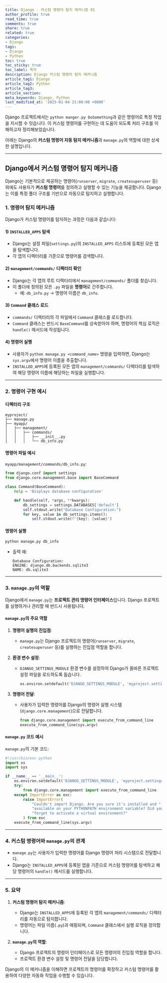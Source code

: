 ```yaml
---
title: Django - 커스텀 명령어 탐지 메커니즘 01
author_profile: true
read_time: true
comments: true
share: true
related: true
categories:
- Django
tags:
- Django
- Python
toc: true
toc_sticky: true
toc_label: 목차
description: Django 커스텀 명령어 탐지 메커니즘
article_tag1: Django
article_tag2: Python
article_tag3: 
article_section: 
meta_keywords: Django, Python
last_modified_at: '2025-01-04 21:00:00 +0800'
---
```


Django 프로젝트에서는 ```python manger.py DoSomething```과 같은 명령어로 특정 작업을 지시할 수 잇습니다. 이 커스텀 명령어를 구현하는 데 도움이 되도록 처리 구조를 이해하고자 정리해보았습니다.

아래는 Django의 **커스텀 명령어 자동 탐지 메커니즘**과 `manage.py`의 역할에 대한 상세한 설명입니다. 

---

## **Django에서 커스텀 명령어 탐지 메커니즘**

Django는 기본적으로 제공하는 명령어(`runserver`, `migrate`, `createsuperuser` 등) 외에도 사용자가 **커스텀 명령어**를 정의하고 실행할 수 있는 기능을 제공합니다. Django는 이를 특정 폴더 구조를 기반으로 자동으로 탐지하고 실행합니다.

### **1. 명령어 탐지 메커니즘**
Django가 커스텀 명령어를 탐지하는 과정은 다음과 같습니다:

#### **1) `INSTALLED_APPS` 탐색**
- Django는 설정 파일(`settings.py`)의 `INSTALLED_APPS` 리스트에 등록된 모든 앱을 탐색합니다.
- 각 앱의 디렉터리를 기준으로 명령어를 검색합니다.

#### **2) `management/commands/` 디렉터리 확인**
- Django는 각 앱의 루트 디렉터리에서 `management/commands/` 폴더를 찾습니다.
- 이 폴더에 정의된 모든 `.py` 파일을 **명령어**로 간주합니다.
  - 예: `db_info.py` → 명령어 이름은 `db_info`.

#### **3) `Command` 클래스 로드**
- `commands/` 디렉터리의 각 파일에서 `Command` 클래스를 로드합니다.
- `Command` 클래스는 반드시 `BaseCommand`를 상속받아야 하며, 명령어의 핵심 로직은 `handle()` 메서드에 작성됩니다.

#### **4) 명령어 실행**
- 사용자가 `python manage.py <command_name>` 명령을 입력하면, Django는 `sys.argv`에서 명령어 이름을 추출합니다.
- `INSTALLED_APPS`에 등록된 모든 앱의 `management/commands/` 디렉터리를 탐색하여 해당 명령어 이름에 해당하는 파일을 실행합니다.

---

### **2. 명령어 구현 예시**

#### **디렉터리 구조**
```plaintext
myproject/
├── manage.py
├── myapp/
│   ├── management/
│   │   ├── commands/
│   │   │   ├── __init__.py
│   │   │   └── db_info.py
```

#### **명령어 파일 예시**
`myapp/management/commands/db_info.py`:
```python
from django.conf import settings
from django.core.management.base import BaseCommand

class Command(BaseCommand):
    help = 'Displays database configuration'

    def handle(self, *args, **kwargs):
        db_settings = settings.DATABASES['default']
        self.stdout.write("Database Configuration:")
        for key, value in db_settings.items():
            self.stdout.write(f"{key}: {value}")
```

#### **명령어 실행**
```bash
python manage.py db_info
```
- 출력 예:
  ```plaintext
  Database Configuration:
  ENGINE: django.db.backends.sqlite3
  NAME: db.sqlite3
  ```

---

### **3. `manage.py`의 역할**

Django에서 `manage.py`는 **프로젝트 관리 명령어 인터페이스**입니다. Django 프로젝트를 실행하거나 관리할 때 반드시 사용됩니다.

#### **`manage.py`의 주요 역할**
1. **명령어 실행의 진입점**:
   - `manage.py`는 Django 프로젝트의 명령어(`runserver`, `migrate`, `createsuperuser` 등)를 실행하는 진입점 역할을 합니다.

2. **환경 변수 설정**:
   - `DJANGO_SETTINGS_MODULE` 환경 변수를 설정하여 Django가 올바른 프로젝트 설정 파일을 로드하도록 돕습니다.
     ```python
     os.environ.setdefault('DJANGO_SETTINGS_MODULE', 'myproject.settings')
     ```

3. **명령어 전달**:
   - 사용자가 입력한 명령어를 Django의 명령어 실행 시스템(`django.core.management`)으로 전달합니다.
     ```python
     from django.core.management import execute_from_command_line
     execute_from_command_line(sys.argv)
     ```

#### **`manage.py` 코드 예시**
`manage.py`의 기본 코드:
```python
#!/usr/bin/env python
import os
import sys

if __name__ == '__main__':
    os.environ.setdefault('DJANGO_SETTINGS_MODULE', 'myproject.settings')
    try:
        from django.core.management import execute_from_command_line
    except ImportError as exc:
        raise ImportError(
            "Couldn't import Django. Are you sure it's installed and "
            "available on your PYTHONPATH environment variable? Did you "
            "forget to activate a virtual environment?"
        ) from exc
    execute_from_command_line(sys.argv)
```

---

### **4. 커스텀 명령어와 `manage.py`의 관계**

- `manage.py`는 사용자가 입력한 명령어를 Django 명령어 처리 시스템으로 전달합니다.
- Django는 `INSTALLED_APPS`에 등록된 앱을 기준으로 커스텀 명령어를 탐색하고 해당 명령어의 `handle()` 메서드를 실행합니다.

---

### **5. 요약**

1. **커스텀 명령어 탐지 메커니즘**:
   - Django는 `INSTALLED_APPS`에 등록된 각 앱의 `management/commands/` 디렉터리를 자동으로 탐지합니다.
   - 명령어는 파일 이름(`.py`)과 매핑되며, `Command` 클래스에서 실행 로직을 정의합니다.

2. **`manage.py`의 역할**:
   - Django 프로젝트의 명령어 인터페이스로 모든 명령어의 진입점 역할을 합니다.
   - 프로젝트 환경 변수 설정 및 명령어 전달을 담당합니다.

Django의 이 메커니즘을 이해하면 프로젝트의 명령어를 확장하고 커스텀 명령어를 활용하여 다양한 자동화 작업을 수행할 수 있습니다.
